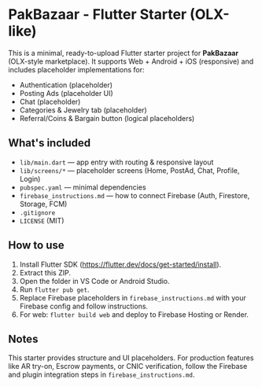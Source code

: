 # PakBazaar - Flutter Starter (OLX-like)
This is a minimal, ready-to-upload Flutter starter project for **PakBazaar** (OLX-style marketplace).
It supports Web + Android + iOS (responsive) and includes placeholder implementations for:
- Authentication (placeholder)
- Posting Ads (placeholder UI)
- Chat (placeholder)
- Categories & Jewelry tab (placeholder)
- Referral/Coins & Bargain button (logical placeholders)

## What's included
- `lib/main.dart` — app entry with routing & responsive layout
- `lib/screens/*` — placeholder screens (Home, PostAd, Chat, Profile, Login)
- `pubspec.yaml` — minimal dependencies
- `firebase_instructions.md` — how to connect Firebase (Auth, Firestore, Storage, FCM)
- `.gitignore`
- `LICENSE` (MIT)

## How to use
1. Install Flutter SDK (https://flutter.dev/docs/get-started/install).
2. Extract this ZIP.
3. Open the folder in VS Code or Android Studio.
4. Run `flutter pub get`.
5. Replace Firebase placeholders in `firebase_instructions.md` with your Firebase config and follow instructions.
6. For web: `flutter build web` and deploy to Firebase Hosting or Render.

## Notes
This starter provides structure and UI placeholders. For production features like AR try-on, Escrow payments, or CNIC verification, follow the Firebase and plugin integration steps in `firebase_instructions.md`.
